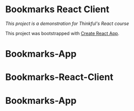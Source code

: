 # Bookmarks React Client
_This project is a demonstration for Thinkful's React course_

This project was bootstrapped with [Create React App](https://github.com/facebook/create-react-app).
# Bookmarks-App
# Bookmarks-React-Client
# Bookmarks-App
